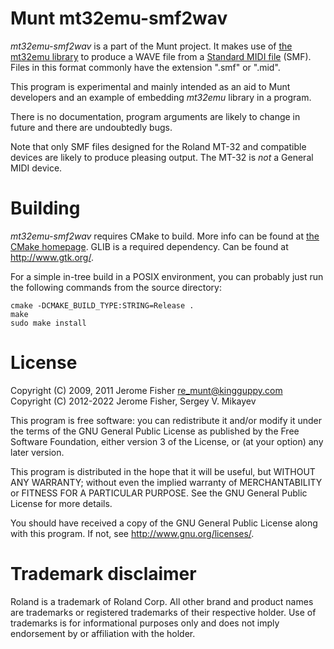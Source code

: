 Munt mt32emu-smf2wav
====================

_mt32emu-smf2wav_ is a part of the Munt project. It makes use of [the mt32emu
library](https://github.com/munt/munt/tree/master/mt32emu) to produce a WAVE
file from a [Standard MIDI
file](https://www.midi.org/specifications-old/item/standard-midi-files-smf)
(SMF). Files in this format commonly have the extension ".smf" or ".mid".

This program is experimental and mainly intended as an aid to Munt developers
and an example of embedding _mt32emu_ library in a program.

There is no documentation, program arguments are likely to change in future and
there are undoubtedly bugs.

Note that only SMF files designed for the Roland MT-32 and compatible devices
are likely to produce pleasing output. The MT-32 is *not* a General MIDI device.


Building
========

_mt32emu-smf2wav_ requires CMake to build. More info can be found at [the CMake
homepage](http://www.cmake.org/). GLIB is a required dependency. Can be found at
http://www.gtk.org/.

For a simple in-tree build in a POSIX environment, you can probably just run the
following commands from the source directory:

    cmake -DCMAKE_BUILD_TYPE:STRING=Release .
    make
    sudo make install


License
=======

Copyright (C) 2009, 2011 Jerome Fisher <re_munt@kingguppy.com><br>
Copyright (C) 2012-2022 Jerome Fisher, Sergey V. Mikayev

This program is free software: you can redistribute it and/or modify
it under the terms of the GNU General Public License as published by
the Free Software Foundation, either version 3 of the License, or
(at your option) any later version.

This program is distributed in the hope that it will be useful,
but WITHOUT ANY WARRANTY; without even the implied warranty of
MERCHANTABILITY or FITNESS FOR A PARTICULAR PURPOSE.  See the
GNU General Public License for more details.

You should have received a copy of the GNU General Public License
along with this program.  If not, see <http://www.gnu.org/licenses/>.


Trademark disclaimer
====================

Roland is a trademark of Roland Corp. All other brand and product names are
trademarks or registered trademarks of their respective holder. Use of
trademarks is for informational purposes only and does not imply endorsement by
or affiliation with the holder.
